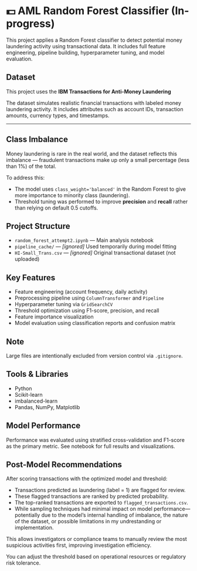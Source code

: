 # 💵 AML Random Forest Classifier (In-progress)

This project applies a Random Forest classifier to detect potential money laundering activity using transactional data. It includes full feature engineering, pipeline building, hyperparameter tuning, and model evaluation.

## Dataset

This project uses the **IBM Transactions for Anti-Money Laundering** 

The dataset simulates realistic financial transactions with labeled money laundering activity. It includes attributes such as account IDs, transaction amounts, currency types, and timestamps.

---

## Class Imbalance

Money laundering is rare in the real world, and the dataset reflects this imbalance — fraudulent transactions make up only a small percentage (less than 1%) of the total.

To address this:
- The model uses `class_weight='balanced'` in the Random Forest to give more importance to minority class (laundering).
- Threshold tuning was performed to improve **precision** and **recall** rather than relying on default 0.5 cutoffs.

## Project Structure

- `random_forest_attempt2.ipynb` — Main analysis notebook
- `pipeline_cache/` — *[ignored]* Used temporarily during model fitting
- `HI-Small_Trans.csv` — *[ignored]* Original transactional dataset (not uploaded)

## Key Features

- Feature engineering (account frequency, daily activity)
- Preprocessing pipeline using `ColumnTransformer` and `Pipeline`
- Hyperparameter tuning via `GridSearchCV`
- Threshold optimization using F1-score, precision, and recall
- Feature importance visualization
- Model evaluation using classification reports and confusion matrix

## Note

Large files are intentionally excluded from version control via `.gitignore`.

## Tools & Libraries

- Python
- Scikit-learn
- imbalanced-learn
- Pandas, NumPy, Matplotlib

## Model Performance

Performance was evaluated using stratified cross-validation and F1-score as the primary metric. See notebook for full results and visualizations.

## Post-Model Recommendations

After scoring transactions with the optimized model and threshold:

- Transactions predicted as laundering (label = 1) are flagged for review.
- These flagged transactions are ranked by predicted probability.
- The top-ranked transactions are exported to `flagged_transactions.csv`.
- While sampling techniques had minimal impact on model performance—potentially due to the model’s internal handling of imbalance, the nature of the dataset, or possible limitations in my undrestanding or implementation.

This allows investigators or compliance teams to manually review the most suspicious activities first, improving investigation efficiency.

You can adjust the threshold based on operational resources or regulatory risk tolerance.
